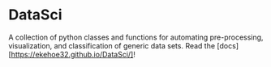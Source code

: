 # DataSci
A collection of python classes and functions for automating pre-processing, visualization, and classification of generic data sets. Read the [docs][https://ekehoe32.github.io/DataSci/]!
